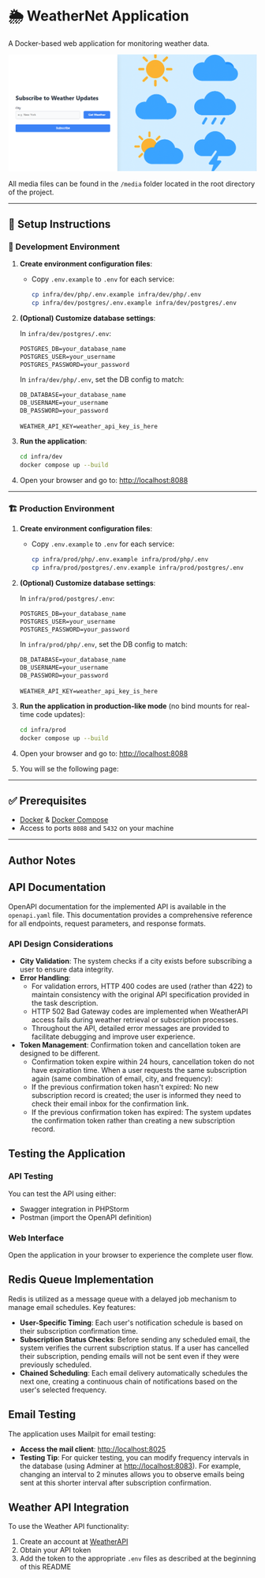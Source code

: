 # 🌦️ WeatherNet Application

A Docker-based web application for monitoring weather data.

![Homepage](./media/1_homepage.png)

All media files can be found in the `/media` folder located in the root directory of the project.

---

## 🚀 Setup Instructions

### 🔧 Development Environment

1. **Create environment configuration files**:
    - Copy `.env.example` to `.env` for each service:
      ```bash
      cp infra/dev/php/.env.example infra/dev/php/.env
      cp infra/dev/postgres/.env.example infra/dev/postgres/.env
      ```

2. **(Optional) Customize database settings**:

   In `infra/dev/postgres/.env`:
   ```env
   POSTGRES_DB=your_database_name
   POSTGRES_USER=your_username
   POSTGRES_PASSWORD=your_password
   ```

   In `infra/dev/php/.env`, set the DB config to match:
   ```env
   DB_DATABASE=your_database_name
   DB_USERNAME=your_username
   DB_PASSWORD=your_password
   
   WEATHER_API_KEY=weather_api_key_is_here
   ```

3. **Run the application**:
   ```bash
   cd infra/dev
   docker compose up --build
   ```

4. Open your browser and go to: [http://localhost:8088](http://localhost:8088)

---

### 🏗️ Production Environment

1. **Create environment configuration files**:
    - Copy `.env.example` to `.env` for each service:
      ```bash
      cp infra/prod/php/.env.example infra/prod/php/.env
      cp infra/prod/postgres/.env.example infra/prod/postgres/.env
      ```

2. **(Optional) Customize database settings**:

   In `infra/prod/postgres/.env`:
   ```env
   POSTGRES_DB=your_database_name
   POSTGRES_USER=your_username
   POSTGRES_PASSWORD=your_password
   ```

   In `infra/prod/php/.env`, set the DB config to match:
   ```env
   DB_DATABASE=your_database_name
   DB_USERNAME=your_username
   DB_PASSWORD=your_password
   
   WEATHER_API_KEY=weather_api_key_is_here
   ```

3. **Run the application in production-like mode** (no bind mounts for real-time code updates):
   ```bash
   cd infra/prod
   docker compose up --build
   ```

4. Open your browser and go to: [http://localhost:8088](http://localhost:8088)

5. You will se the following page:
---

## ✅ Prerequisites

- [Docker](https://www.docker.com/) & [Docker Compose](https://docs.docker.com/compose/)
- Access to ports `8088` and `5432` on your machine

---

## Author Notes

## API Documentation

OpenAPI documentation for the implemented API is available in the `openapi.yaml` file. This documentation provides a comprehensive reference for all endpoints, request parameters, and response formats.

### API Design Considerations

* **City Validation**: The system checks if a city exists before subscribing a user to ensure data integrity.
* **Error Handling**:
   * For validation errors, HTTP 400 codes are used (rather than 422) to maintain consistency with the original API specification provided in the task description.
   * HTTP 502 Bad Gateway codes are implemented when WeatherAPI access fails during weather retrieval or subscription processes.
   * Throughout the API, detailed error messages are provided to facilitate debugging and improve user experience.
* **Token Management**: Confirmation token and cancellation token are designed to be different. 
  * Confirmation token expire within 24 hours, cancellation token do not have expiration time. When a user requests the same subscription again (same combination of email, city, and frequency):
  * If the previous confirmation token hasn't expired: No new subscription record is created; the user is informed they need to check their email inbox for the confirmation link. 
  * If the previous confirmation token has expired: The system updates the confirmation token rather than creating a new subscription record.

## Testing the Application

### API Testing
You can test the API using either:
* Swagger integration in PHPStorm
* Postman (import the OpenAPI definition)

### Web Interface
Open the application in your browser to experience the complete user flow.

## Redis Queue Implementation

Redis is utilized as a message queue with a delayed job mechanism to manage email schedules. Key features:

* **User-Specific Timing**: Each user's notification schedule is based on their subscription confirmation time.
* **Subscription Status Checks**: Before sending any scheduled email, the system verifies the current subscription status. If a user has cancelled their subscription, pending emails will not be sent even if they were previously scheduled.
* **Chained Scheduling**: Each email delivery automatically schedules the next one, creating a continuous chain of notifications based on the user's selected frequency.

## Email Testing

The application uses Mailpit for email testing:
* **Access the mail client**: [http://localhost:8025](http://localhost:8025)
* **Testing Tip**: For quicker testing, you can modify frequency intervals in the database (using Adminer at [http://localhost:8083](http://localhost:8083)). For example, changing an interval to 2 minutes allows you to observe emails being sent at this shorter interval after subscription confirmation.

## Weather API Integration

To use the Weather API functionality:
1. Create an account at [WeatherAPI](https://www.weatherapi.com/my)
2. Obtain your API token
3. Add the token to the appropriate `.env` files as described at the beginning of this README
